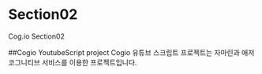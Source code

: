 # Section02
Cog.io Section02

##Cogio YoutubeScript project
Cogio 유튜브 스크립트 프로젝트는 자마린과 애저 코그니티브 서비스를 이용한 프로젝트입니다.
